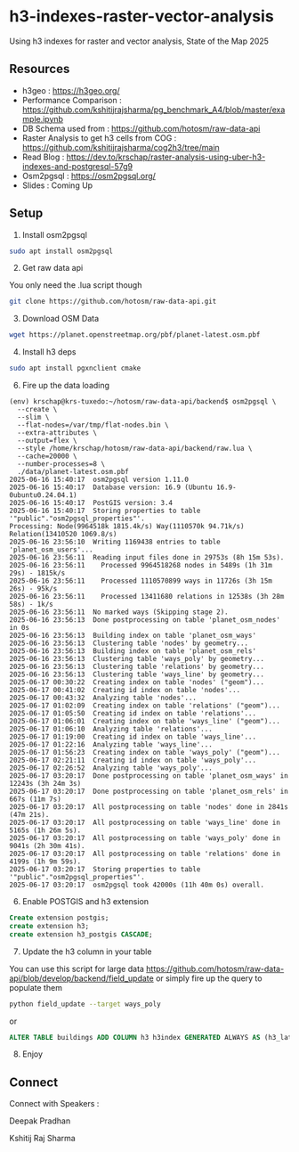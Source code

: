 # h3-indexes-raster-vector-analysis
Using h3 indexes for raster and vector analysis, State of the Map 2025


## Resources 

- h3geo : https://h3geo.org/ 
- Performance Comparison : https://github.com/kshitijrajsharma/pg_benchmark_A4/blob/master/example.ipynb
- DB Schema used from : https://github.com/hotosm/raw-data-api 
- Raster Analysis to get h3 cells from COG : https://github.com/kshitijrajsharma/cog2h3/tree/main 
- Read Blog : https://dev.to/krschap/raster-analysis-using-uber-h3-indexes-and-postgresql-57g9
- Osm2pgsql : https://osm2pgsql.org/ 
- Slides : Coming Up 

## Setup 

1. Install osm2pgsql

```bash
sudo apt install osm2pgsql
```

2. Get raw data api

You only need the .lua script though 

```bash
git clone https://github.com/hotosm/raw-data-api.git
```

3. Download OSM Data
```bash
wget https://planet.openstreetmap.org/pbf/planet-latest.osm.pbf
```

4. Install h3 deps

```bash
sudo apt install pgxnclient cmake
```

6. Fire up the data loading

```log
(env) krschap@krs-tuxedo:~/hotosm/raw-data-api/backend$ osm2pgsql \
  --create \
  --slim \
  --flat-nodes=/var/tmp/flat-nodes.bin \
  --extra-attributes \
  --output=flex \
  --style /home/krschap/hotosm/raw-data-api/backend/raw.lua \
  --cache=20000 \
  --number-processes=8 \
  ./data/planet-latest.osm.pbf
2025-06-16 15:40:17  osm2pgsql version 1.11.0
2025-06-16 15:40:17  Database version: 16.9 (Ubuntu 16.9-0ubuntu0.24.04.1)
2025-06-16 15:40:17  PostGIS version: 3.4
2025-06-16 15:40:17  Storing properties to table '"public"."osm2pgsql_properties"'.
Processing: Node(9964518k 1815.4k/s) Way(1110570k 94.71k/s) Relation(13410520 1069.8/s)
2025-06-16 23:56:10  Writing 1169438 entries to table 'planet_osm_users'...
2025-06-16 23:56:11  Reading input files done in 29753s (8h 15m 53s).                     
2025-06-16 23:56:11    Processed 9964518268 nodes in 5489s (1h 31m 29s) - 1815k/s
2025-06-16 23:56:11    Processed 1110570899 ways in 11726s (3h 15m 26s) - 95k/s
2025-06-16 23:56:11    Processed 13411680 relations in 12538s (3h 28m 58s) - 1k/s
2025-06-16 23:56:11  No marked ways (Skipping stage 2).
2025-06-16 23:56:13  Done postprocessing on table 'planet_osm_nodes' in 0s
2025-06-16 23:56:13  Building index on table 'planet_osm_ways'
2025-06-16 23:56:13  Clustering table 'nodes' by geometry...
2025-06-16 23:56:13  Building index on table 'planet_osm_rels'
2025-06-16 23:56:13  Clustering table 'ways_poly' by geometry...
2025-06-16 23:56:13  Clustering table 'relations' by geometry...
2025-06-16 23:56:13  Clustering table 'ways_line' by geometry...
2025-06-17 00:30:22  Creating index on table 'nodes' ("geom")...
2025-06-17 00:41:02  Creating id index on table 'nodes'...
2025-06-17 00:43:32  Analyzing table 'nodes'...
2025-06-17 01:02:09  Creating index on table 'relations' ("geom")...
2025-06-17 01:05:50  Creating id index on table 'relations'...
2025-06-17 01:06:01  Creating index on table 'ways_line' ("geom")...
2025-06-17 01:06:10  Analyzing table 'relations'...
2025-06-17 01:19:00  Creating id index on table 'ways_line'...
2025-06-17 01:22:16  Analyzing table 'ways_line'...
2025-06-17 01:56:23  Creating index on table 'ways_poly' ("geom")...
2025-06-17 02:21:11  Creating id index on table 'ways_poly'...
2025-06-17 02:26:52  Analyzing table 'ways_poly'...
2025-06-17 03:20:17  Done postprocessing on table 'planet_osm_ways' in 12243s (3h 24m 3s)
2025-06-17 03:20:17  Done postprocessing on table 'planet_osm_rels' in 667s (11m 7s)
2025-06-17 03:20:17  All postprocessing on table 'nodes' done in 2841s (47m 21s).
2025-06-17 03:20:17  All postprocessing on table 'ways_line' done in 5165s (1h 26m 5s).
2025-06-17 03:20:17  All postprocessing on table 'ways_poly' done in 9041s (2h 30m 41s).
2025-06-17 03:20:17  All postprocessing on table 'relations' done in 4199s (1h 9m 59s).
2025-06-17 03:20:17  Storing properties to table '"public"."osm2pgsql_properties"'.
2025-06-17 03:20:17  osm2pgsql took 42000s (11h 40m 0s) overall.
```
6. Enable POSTGIS and h3 extension
```sql
Create extension postgis;
create extension h3;
create extension h3_postgis CASCADE;
```


7. Update the h3 column in your table

You can use this script for large data https://github.com/hotosm/raw-data-api/blob/develop/backend/field_update or simply fire up the query to populate them

```bash
python field_update --target ways_poly
```
or 
```sql
ALTER TABLE buildings ADD COLUMN h3 h3index GENERATED ALWAYS AS (h3_lat_lng_to_cell(ST_Centroid(geom), 6)) STORED;
```

8. Enjoy 

## Connect 

Connect with Speakers : 

Deepak Pradhan 

Kshitij Raj Sharma 
